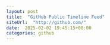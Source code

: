 ```yaml
---
layout: post
title:  "GitHub Public Timeline Feed"
siteUrl:  "http://github.com/"
date:  2025-02-02 19:45:15+00:00
categories: github
---
```

